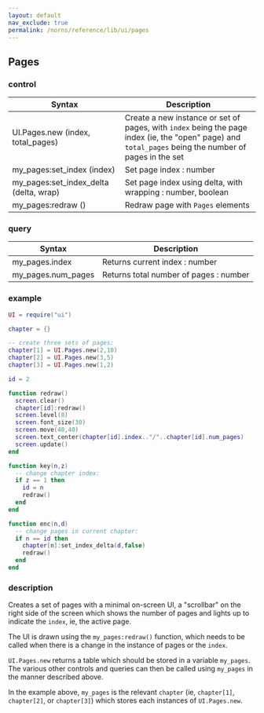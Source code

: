 ```yaml
---
layout: default
nav_exclude: true
permalink: /norns/reference/lib/ui/pages
---
```


## Pages

### control

| Syntax                                  | Description                                            |
| --------------------------------------- | ------------------------------------------------------ |
| UI.Pages.new (index, total_pages)      | Create a new instance or set of pages, with `index` being the page index (ie, the "open" page) and `total_pages` being the number of pages in the set             |
| my_pages:set_index (index)             | Set page index : number |
| my_pages:set_index_delta (delta, wrap) | Set page index using delta, with wrapping : number, boolean |
| my_pages:redraw ()                     | Redraw page with `Pages` elements                           |

### query

| Syntax        | Description                            |
| ------------- | -------------------------------------- |
| my_pages.index     | Returns current index : number         |
| my_pages.num_pages | Returns total number of pages : number |

### example

```lua
UI = require("ui")

chapter = {}

-- create three sets of pages:
chapter[1] = UI.Pages.new(2,10)
chapter[2] = UI.Pages.new(3,5)
chapter[3] = UI.Pages.new(1,2)

id = 2

function redraw()
  screen.clear()
  chapter[id]:redraw()
  screen.level(8)
  screen.font_size(30)
  screen.move(40,40)
  screen.text_center(chapter[id].index.."/"..chapter[id].num_pages)
  screen.update()
end

function key(n,z)
  -- change chapter index:
  if z == 1 then
    id = n
    redraw()
  end
end

function enc(n,d)
  -- change pages in current chapter:
  if n == id then
    chapter[n]:set_index_delta(d,false)
    redraw()
  end
end
```

### description

Creates a set of pages with a minimal on-screen UI, a "scrollbar" on the right side of the screen which shows the number of pages and lights up to indicate the `index`, ie, the active page. 

The UI is drawn using the `my_pages:redraw()` function, which needs to be called when there is a change in the instance of pages or the `index`.

`UI.Pages.new` returns a table which should be stored in a variable `my_pages`. The various other controls and queries can then be called using `my_pages` in the manner described above. 

In the example above, `my_pages` is the relevant `chapter` (ie, `chapter[1]`, `chapter[2]`, or `chapter[3]`) which stores each instances of `UI.Pages.new`.



